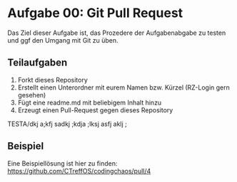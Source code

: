 Aufgabe 00: Git Pull Request
============================

Das Ziel dieser Aufgabe ist, das Prozedere der Aufgabenabgabe zu testen und ggf
den Umgang mit Git zu üben.


Teilaufgaben
------------

1. Forkt dieses Repository
2. Erstellt einen Unterordner mit eurem Namen bzw. Kürzel (RZ-Login gern gesehen)
3. Fügt eine readme.md mit beliebigem Inhalt hinzu
4. Erzeugt einen Pull-Request gegen dieses Repository

TESTA/dkj a;kfj sadkj ;kdja ;lksj asfj aklj ;

Beispiel
--------

Eine Beispiellösung ist hier zu finden:
https://github.com/CTreffOS/codingchaos/pull/4
